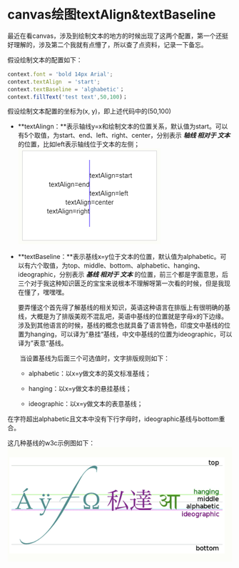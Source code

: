 # canvas绘图textAlign&textBaseline

​        最近在看canvas，涉及到绘制文本的地方的时候出现了这两个配置，第一个还挺好理解的，涉及第二个我就有点懵了，所以查了点资料，记录一下备忘。

假设绘制文本的配置如下：

```javascript
context.font = 'bold 14px Arial';
context.textAlign  = 'start';
context.textBaseline = 'alghabetic'；
context.fillText('test text',50,100)；
```

假设绘制文本配置的坐标为(x, y)，即上述代码中的(50,100)

- **textAlingn：**表示轴线y=x和绘制文本的位置关系，默认值为start。可以有5个取值，为start、end、left、right、center，分别表示 ***轴线  相对于 文本***  的位置，比如left表示轴线位于文本的左侧；
  ![](../img/html/canvas-textAlign.PNG)

- **textBaseline：**表示基线x=y位于文本的位置，默认值为alphabetic。可以有六个取值，为top、middle、bottom、alphabetic、hanging、ideographic，分别表示 ***基线 相对于 文本*** 的位置，前三个都是字面意思，后三个对于我这种知识匮乏的宝宝来说根本不理解呀第一次看的时候，但是我现在懂了，嘿嘿嘿。

  ​要弄懂这个首先得了解基线的相关知识，英语这种语言在排版上有很明确的基线，大概是为了排版美观不混乱吧，英语中基线的位置就是字母x的下边缘。涉及到其他语言的时候，基线的概念也就具备了语言特色，印度文中基线的位置为hanging，可以译为”悬挂“基线，中文中基线的位置为ideographic，可以译为”表意“基线。

  ​        当设置基线为后面三个可选值时，文字排版规则如下：

  - alphabetic：以x=y做文本的英文标准基线；

  - hanging：以x=y做文本的悬挂基线；

  - ideographic：以x=y做文本的表意基线；

​        在字符超出alphabetic且文本中没有下行字母时，ideographic基线与bottom重合。

这几种基线的w3c示例图如下：![](../img/html/canvas-textBaseline.PNG)